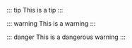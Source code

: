 ::: tip
This is a tip
:::

::: warning
This is a warning
:::

::: danger
This is a dangerous warning
:::
<demo-1/>